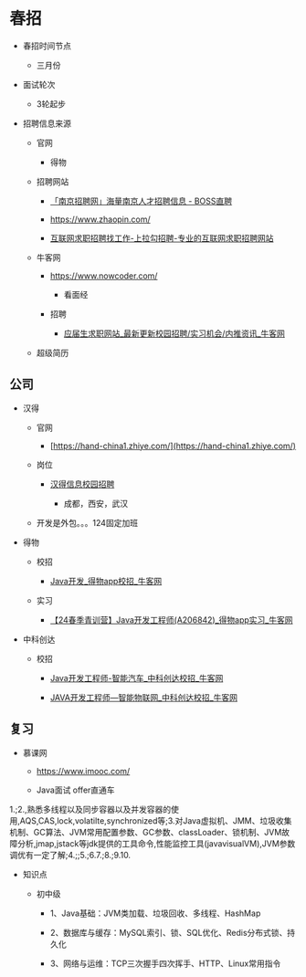 # 春招

- 春招时间节点
  
  - 三月份

- 面试轮次
  
  - 3轮起步

- 招聘信息来源
  
  - 官网
    
    - 得物
  
  - 招聘网站
    
    - [「南京招聘网」海量南京人才招聘信息 - BOSS直聘](https://www.zhipin.com/nanjing/)
    
    - https://www.zhaopin.com/
    
    - [互联网求职招聘找工作-上拉勾招聘-专业的互联网求职招聘网站](https://www.lagou.com/wn/)
  
  - 牛客网
    
    - https://www.nowcoder.com/
      
      - 看面经
    
    - 招聘
      
      - [应届生求职网站_最新更新校园招聘/实习机会/内推资讯_牛客网](https://www.nowcoder.com/jobs/recommend/campus)
  
  - 超级简历



## 公司

- 汉得
  
  - 官网 
    
    - [https://hand-china1.zhiye.com/](https://hand-china1.zhiye.com/)
  
  - 岗位
    
    - [汉得信息校园招聘](https://hand-china1.zhiye.com/campus/detail?jobAdId=0d6bbdd3-e071-4208-bbc4-7c5d3e4a158c)
      
      - 成都，西安，武汉
  
  - 开发是外包。。。124固定加班

- 得物
  
  - 校招
    
    - [Java开发_得物app校招_牛客网](https://www.nowcoder.com/jobs/detail/288177?pageSource=5012&channel=contentDetail&contentType_var=%E5%8A%A8%E6%80%81&contentID_var=2105189)
  
  - 实习
    
    - [【24春季青训营】Java开发工程师(A206842)_得物app实习_牛客网](https://www.nowcoder.com/jobs/detail/302471?pageSource=5012&channel=contentDetail&contentType_var=%E5%8A%A8%E6%80%81&contentID_var=2105189)

- 中科创达
  
  - 校招
    
    - [Java开发工程师-智能汽车_中科创达校招_牛客网](https://www.nowcoder.com/jobs/detail/30300000041689?pageSource=5012&channel=contentDetail)
    
    - [JAVA开发工程师—智能物联网_中科创达校招_牛客网](https://www.nowcoder.com/jobs/detail/30300000041748?pageSource=5012&channel=contentDetail)

## 复习

- 慕课网
  
  - https://www.imooc.com/
  
  - Java面试  offer直通车



1.;2.,熟悉多线程以及同步容器以及并发容器的使用,AQS,CAS,lock,volatilte,synchronized等;3.对Java虚拟机、JMM、垃圾收集机制、GC算法、JVM常用配置参数、GC参数、classLoader、锁机制、JVM故障分析,jmap,jstack等jdk提供的工具命令,性能监控工具(javavisualVM),JVM参数调优有一定了解;4.;;5.;6.7.;8.;9.10.

- 知识点
  
  - 初中级
    
    - 1、Java基础：JVM类加载、垃圾回收、多线程、HashMap  
    
    - 2、数据库与缓存：MySQL索引、锁、SQL优化、Redis分布式锁、持久化
    
    - 3、网络与运维：TCP三次握手四次挥手、HTTP、Linux常用指令
    
    
